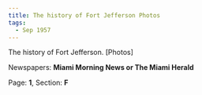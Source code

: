 ```yaml
---  
title: The history of Fort Jefferson Photos  
tags:  
  - Sep 1957  
---  
```

  
The history of Fort Jefferson. [Photos]  
  
Newspapers: **Miami Morning News or The Miami Herald**  
  
Page: **1**, Section: **F** 
